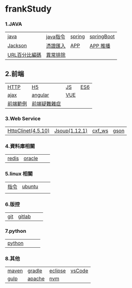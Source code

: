 # frankStudy
### 1.JAVA

|        |  |  |  |
| ---------- | --- |--- |--- |
|[java](file/java.md )|[java指令](file/javaCmd.md)| [spring](file/spring.md ) |  [springBoot](file/springBoot.md ) |
| [Jackson](file/jackson.md ) |  [憑證匯入](file/crt.md ) |[APP](file/app.md )| [APP 推播](file/appNotification.md )|
|[URL百分比編碼](file/urlEncoder.md )|[異常排除](file/javaException.md )|||

## 2.前端

|        |  |  |  |
| ---------- | --- |--- |--- |
|[HTTP](file/HTTP.md )|[H5](file/h5.md )|[JS](file/js.md )|[ES6](file/es6.md )|
|[ajax](file/ajax.md )|[angular](file/angular.md )|[VUE](file/vue.md )||
|[前端範例](file/jsexample.md )|[前端疑難雜症](file/jsexception.md )|||

### 3.Web Service


|        |  |  |  |
| ---------- | --- |--- |--- |
|[HttpClinet(4.5.10)](file/HttpClinet.md )|[Jsoup(1.12.1)](file/jsoup.md )|[cxf_ws](file/cxfws.md )|[gson](file/gson.md )|


### 4.資料庫相關

|        |  |  |  |
| ---------- | --- |--- |--- |
|[redis](file/redis.md )|[oracle](file/oracle.md )|||

### 5.linux 相關

|        |  |  |  |
| ---------- | --- |--- |--- |
|[指令](file/command.md )|[ubuntu](file/ubuntu.md )
|||


### 6.版控

|        |  |  |  |
| ---------- | --- |--- |--- |
|[git](file/git.md )|[gitlab](file/gitlab.md )|||

### 7.python

|        |  |  |  |
| ---------- | --- |--- |--- |
|[python](file/python.md )||||


### 8.其他

|        |  |  |  |
| ---------- | --- |--- |--- |
|[maven](file/maven.md )|[gradle](file/gradle.md )|[eclipse](file/eclipse.md )|[vsCode](file/VSCode.md )|
|[gulp](file/gulp.md )|[apache](file/apache.md )|[nvm](file/nvm.md )||

